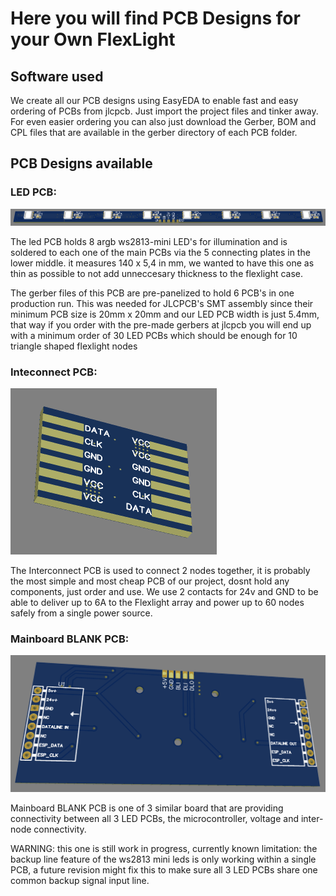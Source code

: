 # Here you will find PCB Designs for your Own FlexLight

## Software used

We create all our PCB designs using EasyEDA to enable fast and easy ordering of PCBs from jlcpcb.
Just import the project files and tinker away.
For even easier ordering you can also just download the Gerber, BOM and CPL files that are available in the gerber directory of each PCB folder.


## PCB Designs available
### LED PCB:

![LED PCB](/led_pcb/PCB_Layout.png)

The led PCB holds 8 argb ws2813-mini LED's for illumination and is soldered to each one of the main PCBs via the 5 connecting plates in the lower middle.
it measures 140 x 5,4 in mm, we wanted to have this one as thin as possible to not add unneccesary thickness to the flexlight case.

The gerber files of this PCB are pre-panelized to hold 6 PCB's in one production run. This was needed for JLCPCB's SMT assembly since their minimum PCB size is 20mm x 20mm and our LED PCB width is just 5.4mm, that way if you order with the pre-made gerbers at jlcpcb you will end up with a minimum order of 30 LED PCBs which should be enough for 10 triangle shaped flexlight nodes


### Inteconnect PCB:

![Inteconnect PCB](/interconnect_pcb/PCB_Layout.png)

The Interconnect PCB is used to connect 2 nodes together, it is probably the most simple and most cheap PCB of our project, dosnt hold any components, just order and use.
We use 2 contacts for 24v and GND to be able to deliver up to 6A to the Flexlight array and power up to 60 nodes safely from a single power source.


### Mainboard BLANK PCB:

![Mainboard BLANK PCB](/mainboard_blank/PCB_Layout.png)

Mainboard BLANK PCB is one of 3 similar board that are providing connectivity between all 3 LED PCBs, the microcontroller, voltage and inter-node connectivity.

WARNING: this one is still work in progress, currently known limitation: the backup line feature of the ws2813 mini leds is only working within a single PCB, a future revision might fix this to make sure all 3 LED PCBs share one common backup signal input line.